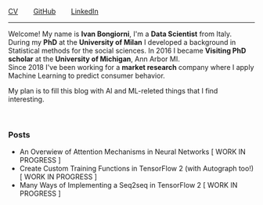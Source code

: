 [CV](files/Ivan_Bongiorni_CV.pdf)
  &nbsp;&nbsp;&nbsp;&nbsp;&nbsp;&nbsp;
[GitHub](https://github.com/IvanBongiorni)
  &nbsp;&nbsp;&nbsp;&nbsp;&nbsp;&nbsp;
[LinkedIn](https://www.linkedin.com/in/ivan-bongiorni-b8a583164/)

---------

Welcome! My name is **Ivan Bongiorni**, I'm a **Data Scientist** from Italy.
<br/> During my **PhD** at the **University of Milan** I developed a background in Statistical methods for the social sciences.
In 2016 I became **Visiting PhD scholar** at the **University of Michigan**, Ann Arbor MI.
<br/> Since 2018 I've been working for a **market research** company where I apply Machine Learning to predict consumer behavior.

My plan is to fill this blog with AI and ML-releted things that I find interesting.

<br/>

### Posts
- An Overwiew of Attention Mechanisms in Neural Networks   \[ WORK IN PROGRESS \]
- Create Custom Training Functions in TensorFlow 2 (with Autograph too!)   \[ WORK IN PROGRESS \]
- Many Ways of Implementing a Seq2seq in TensorFlow 2   \[ WORK IN PROGRESS \]
